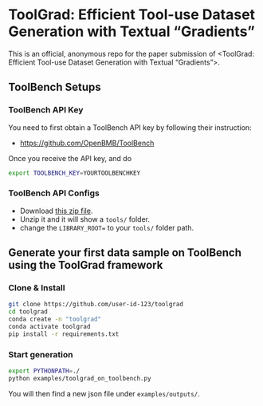 # ToolGrad: Efficient Tool-use Dataset Generation with Textual “Gradients”


This is an official, anonymous repo for the paper submission of <ToolGrad: Efficient Tool-use Dataset Generation with Textual “Gradients”>.

## ToolBench Setups

### ToolBench API Key
You need to first obtain a ToolBench API key by following their instruction:
- https://github.com/OpenBMB/ToolBench

Once you receive the API key, and do 
```bash
export TOOLBENCH_KEY=YOURTOOLBENCHKEY
```
### ToolBench API Configs
- Download [this zip file](https://drive.google.com/file/d/1mPSuXHs3weGtpla8Qs1peJccN07X-K1c/view?usp=sharing). 
- Unzip it and it will show a `tools/` folder.
- change the `LIBRARY_ROOT=` to your `tools/` folder path.

## Generate your first data sample on ToolBench using the ToolGrad framework
### Clone & Install

```bash
git clone https://github.com/user-id-123/toolgrad
cd toolgrad
conda create -n "toolgrad"
conda activate toolgrad
pip install -r requirements.txt
```
### Start generation
```bash
export PYTHONPATH=./
python examples/toolgrad_on_toolbench.py
```
You will then find a new json file under `examples/outputs/`.


